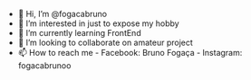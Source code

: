 - 👋 Hi, I’m @fogacabruno
- 👀 I’m interested in just to expose my hobby
- 🌱 I’m currently learning FrontEnd
- 💞️ I’m looking to collaborate on amateur project 
- 📫 How to reach me
      - Facebook: Bruno Fogaça
      - Instagram: fogacabrunoo

<!---
fogacabruno/fogacabruno is a ✨ special ✨ repository because its `README.md` (this file) appears on your GitHub profile.
You can click the Preview link to take a look at your changes.
--->
